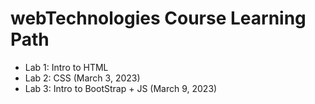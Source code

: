 # webTechnologies Course Learning Path

* Lab 1: Intro to HTML
* Lab 2: CSS (March 3, 2023)
* Lab 3: Intro to BootStrap + JS (March 9, 2023)
